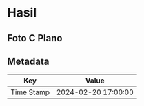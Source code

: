 # Hasil

## Foto C Plano


## Metadata

| Key        | Value               |
| ---------- | ------------------- |
| Time Stamp | 2024-02-20 17:00:00 |



